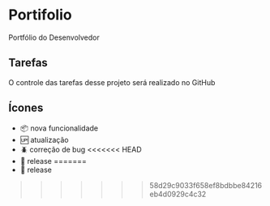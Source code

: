 # Portifolio

Portfólio do Desenvolvedor

## Tarefas

O controle das tarefas desse projeto será realizado no GitHub

##  Ícones

- :package: nova funcionalidade
- :up: atualização
- :beetle: correção de bug
<<<<<<< HEAD
- :checkered_flag: release
=======
- :checkered_flag: release
>>>>>>> 58d29c9033f658ef8bdbbe84216eb4d0929c4c32
